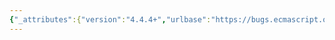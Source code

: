 ```yaml
---
{"_attributes":{"version":"4.4.4+","urlbase":"https://bugs.ecmascript.org/","maintainer":"dherman@mozilla.com"},"bug":{"bug_id":3699,"creation_ts":"2015-01-31 04:30:00 -0800","short_desc":"22.2.3.22.2 %TypedArray%.prototype.set: Unnecessary IsDetachedBuffer check in step 24.c","delta_ts":"2015-02-02 18:38:47 -0800","product":"Draft for 6th Edition","component":"technical issue","version":"Rev 31: January 15, 2015 Draft","rep_platform":"All","op_sys":"All","bug_status":"RESOLVED","resolution":"FIXED","priority":"Normal","bug_severity":"normal","everconfirmed":true,"reporter":{"uid":"andrebargull","name":"André Bargull"},"assigned_to":{"uid":"allen","name":"Allen Wirfs-Brock"},"long_desc":[{"commentid":11771,"comment_count":0,"who":{"uid":"andrebargull","name":"André Bargull"},"bug_when":"2015-01-31 04:30:31 -0800","thetext":"22.2.3.22.2 %TypedArray%.prototype.set(typedArray [, offset ] )\n\nStep 24.c can be removed after bug 3678 has been fixed."},{"commentid":11880,"comment_count":1,"who":{"uid":"allen","name":"Allen Wirfs-Brock"},"bug_when":"2015-02-02 11:02:36 -0800","thetext":"fixed in rev32 editor's draft"},{"commentid":11912,"comment_count":2,"who":{"uid":"allen","name":"Allen Wirfs-Brock"},"bug_when":"2015-02-02 18:38:47 -0800","thetext":"fixed in rev32 draft"}]}}
---
```

